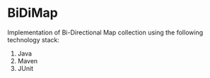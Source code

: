 # BiDiMap
Implementation of Bi-Directional Map collection using the following technology stack:
1) Java
2) Maven
3) JUnit
